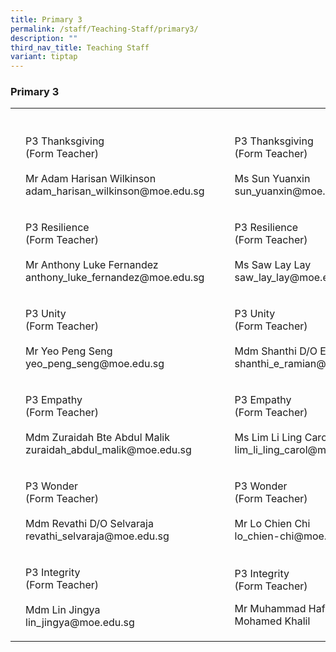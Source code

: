 ```yaml
---
title: Primary 3
permalink: /staff/Teaching-Staff/primary3/
description: ""
third_nav_title: Teaching Staff
variant: tiptap
---
```

<h3>Primary 3</h3>
<table style="minWidth: 125px">
<colgroup>
<col>
<col>
<col>
<col>
<col>
</colgroup>
<tbody>
<tr>
<th rowspan="1" colspan="1">
<p></p>
</th>
<th rowspan="1" colspan="1">
<p></p>
</th>
<th rowspan="1" colspan="1">
<p></p>
</th>
<th rowspan="1" colspan="1">
<p></p>
</th>
<th rowspan="1" colspan="1">
<p></p>
</th>
</tr>
<tr>
<td rowspan="1" colspan="1">
<p></p>
</td>
<td rowspan="1" colspan="1">
<p>P3 Thanksgiving
<br>(Form Teacher)
<br>
<br>Mr Adam Harisan Wilkinson adam_harisan_wilkinson@moe.edu.sg</p>
<p></p>
</td>
<td rowspan="1" colspan="1">
<p></p>
</td>
<td rowspan="1" colspan="1">
<p></p>
</td>
<td rowspan="1" colspan="1">
<p>P3 Thanksgiving
<br>(Form Teacher)
<br>
<br>Ms Sun Yuanxin sun_yuanxin@moe.edu.sg</p>
</td>
</tr>
<tr>
<td rowspan="1" colspan="1">
<p></p>
</td>
<td rowspan="1" colspan="1">
<p>P3 Resilience
<br>(Form Teacher)
<br>
<br>Mr Anthony Luke Fernandez anthony_luke_fernandez@moe.edu.sg</p>
<p></p>
</td>
<td rowspan="1" colspan="1">
<p></p>
</td>
<td rowspan="1" colspan="1">
<p></p>
</td>
<td rowspan="1" colspan="1">
<p>P3 Resilience
<br>(Form Teacher)
<br>
<br>Ms Saw Lay Lay saw_lay_lay@moe.edu.sg</p>
<p></p>
</td>
</tr>
<tr>
<td rowspan="1" colspan="1">
<p></p>
</td>
<td rowspan="1" colspan="1">
<p>P3 Unity
<br>(Form Teacher)
<br>
<br>Mr Yeo Peng Seng yeo_peng_seng@moe.edu.sg</p>
<p></p>
</td>
<td rowspan="1" colspan="1">
<p></p>
</td>
<td rowspan="1" colspan="1">
<p></p>
</td>
<td rowspan="1" colspan="1">
<p>P3 Unity
<br>(Form Teacher)
<br>
<br>Mdm Shanthi D/O E Ramian shanthi_e_ramian@moe.edu.sg</p>
<p></p>
</td>
</tr>
<tr>
<td rowspan="1" colspan="1">
<p></p>
</td>
<td rowspan="1" colspan="1">
<p>P3 Empathy
<br>(Form Teacher)
<br>
<br>Mdm Zuraidah Bte Abdul Malik zuraidah_abdul_malik@moe.edu.sg</p>
<p></p>
</td>
<td rowspan="1" colspan="1">
<p></p>
</td>
<td rowspan="1" colspan="1">
<p></p>
</td>
<td rowspan="1" colspan="1">
<p>P3 Empathy
<br>(Form Teacher)
<br>
<br>Ms Lim Li Ling Carol
<br>lim_li_ling_carol@moe.edu.sg</p>
</td>
</tr>
<tr>
<td rowspan="1" colspan="1">
<p></p>
</td>
<td rowspan="1" colspan="1">
<p>P3 Wonder
<br>(Form Teacher)
<br>
<br>Mdm Revathi D/O Selvaraja revathi_selvaraja@moe.edu.sg</p>
<p></p>
</td>
<td rowspan="1" colspan="1">
<p></p>
</td>
<td rowspan="1" colspan="1">
<p></p>
</td>
<td rowspan="1" colspan="1">
<p>P3 Wonder
<br>(Form Teacher)
<br>
<br>Mr Lo Chien Chi
<br>lo_chien-chi@moe.edu.sg</p>
</td>
</tr>
<tr>
<td rowspan="1" colspan="1">
<p></p>
</td>
<td rowspan="1" colspan="1">
<p>P3 Integrity
<br>(Form Teacher)
<br>
<br>Mdm Lin Jingya
<br>lin_jingya@moe.edu.sg</p>
</td>
<td rowspan="1" colspan="1">
<p></p>
</td>
<td rowspan="1" colspan="1">
<p></p>
</td>
<td rowspan="1" colspan="1">
<p>P3 Integrity
<br>(Form Teacher)</p>
<p></p>
<p>Mr Muhammad Hafiz Bin Mohamed Khalil</p>
</td>
</tr>
</tbody>
</table>
<p></p>